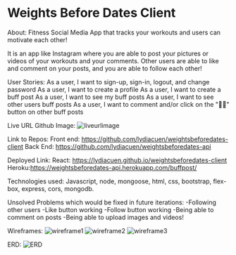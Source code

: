 # Weights Before Dates Client

About:
Fitness Social Media App that tracks your workouts and users can motivate each other!

It is an app like Instagram where you are able to post your pictures or videos of your workouts and your comments. Other users are able to like and comment on your posts, and you are able to follow each other!

User Stories:
As a user, I want to sign-up, sign-in, logout, and change password
As a user, I want to create a profile
As a user, I want to create a buff post
As a user, I want to see my buff posts
As a user, I want to see other users buff posts
As a user, I want to comment and/or click on the "💪🏼" button on other buff posts


Live URL Github Image:
![liveurlimage](https://i.imgur.com/v5Kc0cn.png)

Link to Repos:
Front end: https://github.com/lydiacuen/weightsbeforedates-client
Back End: https://github.com/lydiacuen/weightsbeforedates-api

Deployed Link:
React: https://lydiacuen.github.io/weightsbeforedates-client
Heroku:https://weightsbeforedates-api.herokuapp.com/buffpost/

Technologies used:
Javascript, node, mongoose, html, css, bootstrap, flex-box, express, cors, mongodb.

Unsolved Problems which would be fixed in future iterations:
-Following other users
-Like button working
-Follow button working
-Being able to comment on posts
-Being able to upload images and videos!

Wireframes:
![wireframe1](https://i.imgur.com/AIjI1pV.png)
![wireframe2](https://i.imgur.com/CXiIYon.png)
![wireframe3](https://i.imgur.com/pzYEbi6.png)

ERD:
![ERD](https://i.imgur.com/uFqvNwj.png)

